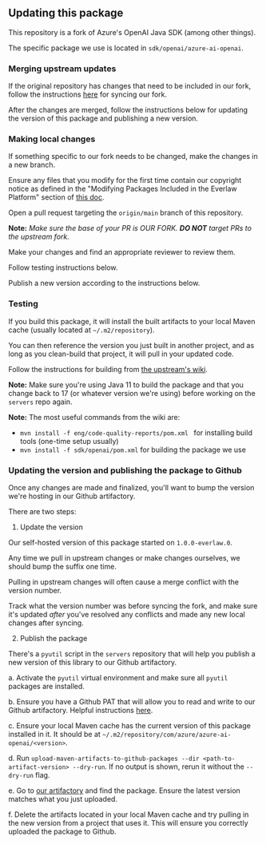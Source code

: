 ## Updating this package

This repository is a fork of Azure's OpenAI Java SDK (among other things).

The specific package we use is located in `sdk/openai/azure-ai-openai`.

### Merging upstream updates

If the original repository has changes that need to be included in our fork, follow the instructions [here](https://docs.github.com/en/pull-requests/collaborating-with-pull-requests/working-with-forks/syncing-a-fork) for syncing our fork.

After the changes are merged, follow the instructions below for updating the version of this package and publishing a new version.

### Making local changes

If something specific to our fork needs to be changed, make the changes in a new branch.

Ensure any files that you modify for the first time contain our copyright notice as defined in the "Modifying Packages Included in the Everlaw Platform" section of [this doc](https://drive.google.com/file/d/1Qio1Une8HvL7DZMjQMieljgpZ5rWpvwR/view).

Open a pull request targeting the `origin/main` branch of this repository.

**Note:** _Make sure the base of your PR is OUR FORK. **DO NOT** target PRs to the upstream fork._

Make your changes and find an appropriate reviewer to review them.

Follow testing instructions below.

Publish a new version according to the instructions below.

### Testing

If you build this package, it will install the built artifacts to your local Maven cache (usually located at `~/.m2/repository`).

You can then reference the version you just built in another project, and as long as you clean-build that project, it will pull in your updated code.

Follow the instructions for building from [the upstream's wiki](https://github.com/Azure/azure-sdk-for-java/wiki/Building#pomclientxml-vs-pomdataxml).

**Note:** Make sure you're using Java 11 to build the package and that you change back to 17 (or whatever version we're using) before working on the `servers` repo again.

**Note:** The most useful commands from the wiki are:

 - `mvn install -f eng/code-quality-reports/pom.xml ` for installing build tools (one-time setup usually)
 - `mvn install -f sdk/openai/pom.xml` for building the package we use

### Updating the version and publishing the package to Github

Once any changes are made and finalized, you'll want to bump the version we're hosting in our Github artifactory.

There are two steps:

1. Update the version

Our self-hosted version of this package started on `1.0.0-everlaw.0`.

Any time we pull in upstream changes or make changes ourselves, we should bump the suffix one time.

Pulling in upstream changes will often cause a merge conflict with the version number.

Track what the version number was before syncing the fork, and make sure it's updated _after_ you've resolved any conflicts and made any new local changes after syncing.

2. Publish the package

There's a `pyutil` script in the `servers` repository that will help you publish a new version of this library to our Github artifactory.

a. Activate the `pyutil` virtual environment and make sure all `pyutil` packages are installed.

b. Ensure you have a Github PAT that will allow you to read and write to our Github artifactory. Helpful instructions [here](https://everlaw.atlassian.net/wiki/spaces/ENG/pages/403963963/Github+Packages).

c. Ensure your local Maven cache has the current version of this package installed in it. It should be at `~/.m2/repository/com/azure/azure-ai-openai/<version>`.

d. Run `upload-maven-artifacts-to-github-packages --dir <path-to-artifact-version> --dry-run`. If no output is shown, rerun it without the `--dry-run` flag.

e. Go to [our artifactory](https://github.com/orgs/Everlaw/packages?repo_name=servers) and find the package. Ensure the latest version matches what you just uploaded.

f. Delete the artifacts located in your local Maven cache and try pulling in the new version from a project that uses it. This will ensure you correctly uploaded the package to Github.
